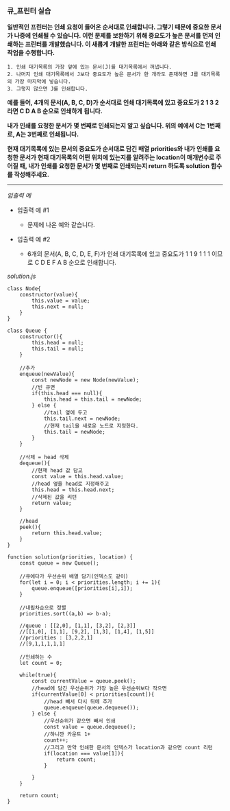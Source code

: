 ### 큐\_프린터 실습

**일반적인 프린터는 인쇄 요청이 들어온 순서대로 인쇄합니다. 그렇기 때문에 중요한 문서가 나중에 인쇄될 수 있습니다. 이런 문제를 보완하기 위해 중요도가 높은 문서를 먼저 인쇄하는 프린터를 개발했습니다. 이 새롭게 개발한 프린터는 아래와 같은 방식으로 인쇄 작업을 수행합니다.**

```
1. 인쇄 대기목록의 가장 앞에 있는 문서(J)를 대기목록에서 꺼냅니다.
2. 나머지 인쇄 대기목록에서 J보다 중요도가 높은 문서가 한 개라도 존재하면 J를 대기목록의 가장 마지막에 넣습니다.
3. 그렇지 않으면 J를 인쇄합니다.
```

**예를 들어, 4개의 문서(A, B, C, D)가 순서대로 인쇄 대기목록에 있고 중요도가 2 1 3 2 라면 C D A B 순으로 인쇄하게 됩니다.**

**내가 인쇄를 요청한 문서가 몇 번째로 인쇄되는지 알고 싶습니다. 위의 예에서 C는 1번째로, A는 3번째로 인쇄됩니다.**

**현재 대기목록에 있는 문서의 중요도가 순서대로 담긴 배열 priorities와 내가 인쇄를 요청한 문서가 현재 대기목록의 어떤 위치에 있는지를 알려주는 location이 매개변수로 주어질 때, 내가 인쇄를 요청한 문서가 몇 번째로 인쇄되는지 return 하도록 solution 함수를 작성해주세요.**

---

_입출력 예_

- 입출력 예 #1

  - 문제에 나온 예와 같습니다.

- 입출력 예 #2
  - 6개의 문서(A, B, C, D, E, F)가 인쇄 대기목록에 있고 중요도가 1 1 9 1 1 1 이므로 C D E F A B 순으로 인쇄합니다.

_solution.js_

```
class Node{
    constructor(value){
        this.value = value;
        this.next = null;
    }
}

class Queue {
    constructor(){
        this.head = null;
        this.tail = null;
    }

    //추가
    enqueue(newValue){
        const newNode = new Node(newValue);
        //빈 큐면
        if(this.head === null){
            this.head = this.tail = newNode;
        } else {
            //tail 옆에 두고
            this.tail.next = newNode;
            //현재 tail을 새로운 노드로 지정한다.
            this.tail = newNode;
        }
    }

    //삭제 = head 삭제
    dequeue(){
        //현재 head 값 담고
        const value = this.head.value;
        //head 옆을 head로 지정해주고
        this.head = this.head.next;
        //삭제된 값을 리턴
        return value;
    }

    //head
    peek(){
        return this.head.value;
    }
}

function solution(priorities, location) {
    const queue = new Queue();

    //큐에다가 우선순위 배열 담기(인덱스도 같이)
    for(let i = 0; i < priorities.length; i += 1){
        queue.enqueue([priorities[i],i]);
    }

    //내림차순으로 정렬
    priorities.sort((a,b) => b-a);

    //queue : [[2,0], [1,1], [3,2], [2,3]]
    //[[1,0], [1,1], [9,2], [1,3], [1,4], [1,5]]
    //priorities : [3,2,2,1]
    //[9,1,1,1,1,1]

    //인쇄하는 수
    let count = 0;

    while(true){
        const currentValue = queue.peek();
        //head에 담긴 우선순위가 가장 높은 우선순위보다 작으면
        if(currentValue[0] < priorities[count]){
            //head 빼서 다시 뒤에 추가
            queue.enqueue(queue.dequeue());
        } else {
            //우선순위가 같으면 빼서 인쇄
            const value = queue.dequeue();
            //하니깐 카운트 1+
            count++;
            //그리고 만약 인쇄한 문서의 인덱스가 location과 같으면 count 리턴
            if(location === value[1]){
                return count;
            }

        }
    }

    return count;
}
```
